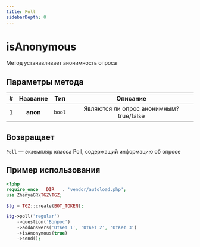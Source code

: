 ```yaml
---
title: Poll
sidebarDepth: 0
---
```


# isAnonymous
Метод устанавливает анонимность опроса

## Параметры метода
| # | Название |  Тип   |                Описание                 |
|:-:|:--------:|:------:|:---------------------------------------:|
| 1 | **anon** | `bool` | Являются ли опрос анонимным? true/false |

## Возвращает
`Poll` — экземпляр класса Poll, содержащий информацию об опросе

## Пример использования
```php
<?php
require_once __DIR__ . 'vendor/autoload.php';
use ZhenyaGR\TGZ\TGZ;

$tg = TGZ::create(BOT_TOKEN);

$tg->poll('regular')
    ->question('Вопрос')
    ->addAnswers('Ответ 1', 'Ответ 2', 'Ответ 3')
    ->isAnonymous(true)
    ->send();
```